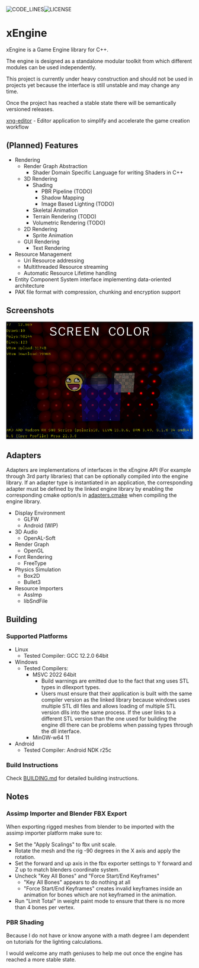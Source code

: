 <div>
  <img alt="CODE_LINES" src="https://img.shields.io/github/last-commit/vetux/xng" align="left">
  <img alt="LICENSE" src="https://img.shields.io/github/license/vetux/xng" align="left">
</div>

<br>

# xEngine

xEngine is a Game Engine library for C++. 

The engine is designed as a standalone modular toolkit from which different modules can be used independently.

This project is currently under heavy construction and should not be used in projects yet because the interface is still unstable and may change any time.

Once the project has reached a stable state there will be semantically versioned releases.

[xng-editor](https://github.com/vetux/xng-editor) - Editor application to simplify and accelerate the game creation
workflow

## (Planned) Features
- Rendering
  - Render Graph Abstraction
    - Shader Domain Specific Language for writing Shaders in C++
  - 3D Rendering
    - Shading
      - PBR Pipeline (TODO)
      - Shadow Mapping
      - Image Based Lighting (TODO)
    - Skeletal Animation
    - Terrain Rendering (TODO)
    - Volumetric Rendering (TODO)
  - 2D Rendering
    - Sprite Animation
  - GUI Rendering
    - Text Rendering
- Resource Management
  - Uri Resource addressing
  - Multithreaded Resource streaming
  - Automatic Resource Lifetime handling
- Entity Component System interface implementing data-oriented architecture
- PAK file format with compression, chunking and encryption support

## Screenshots
![](https://raw.githubusercontent.com/vetux/xng-assets/refs/heads/master/screenshots/ScreenshotFramegraph.jpg)

## Adapters

Adapters are implementations of interfaces in the xEngine API (For example through 3rd party libraries) that can be optionally compiled into the engine library. If an adapter type is instantiated in an application, the corresponding adapter must be defined by the linked engine library by enabling the corresponding cmake option/s in [adapters.cmake](cmake/adapters.cmake) when compiling the engine library.

- Display Environment
    - GLFW
    - Android (WIP)
- 3D Audio
    - OpenAL-Soft
- Render Graph
    - OpenGL
- Font Rendering
    - FreeType
- Physics Simulation
    - Box2D
    - Bullet3
- Resource Importers
    - AssImp
    - libSndFile

## Building
### Supported Platforms
- Linux
    - Tested Compiler: GCC 12.2.0 64bit
- Windows
    - Tested Compilers:
      - MSVC 2022 64bit
          - Build warnings are emitted due to the fact that xng uses STL types in dllexport types.
          - Users must ensure that their application is built with the same compiler version as the linked library because
            windows uses multiple STL dll files and allows loading of multiple STL version dlls into the same process. If
            the user links to a different STL version than the one used for building the engine dll there can be problems
            when passing types through the dll interface.
      - MinGW-w64 11
- Android
    - Tested Compiler: Android NDK r25c

### Build Instructions
Check [BUILDING.md](BUILDING.md) for detailed building instructions.

## Notes
### Assimp Importer and Blender FBX Export
When exporting rigged meshes from blender to be imported with the assimp importer platform make sure to:
- Set the "Apply Scalings" to fbx unit scale.
- Rotate the mesh and the rig -90 degrees in the X axis and apply the rotation.
- Set the forward and up axis in the fbx exporter settings to Y forward and Z up to match blenders coordinate system.
- Uncheck "Key All Bones" and "Force Start/End Keyframes"
  - "Key All Bones" appears to do nothing at all
  - "Force Start/End Keyframes" creates invalid keyframes inside an animation for bones which are not keyframed in the animation.
- Run "Limit Total" in weight paint mode to ensure that there is no more than 4 bones per vertex.

### PBR Shading
Because I do not have or know anyone with a math degree I am dependent on tutorials for the lighting calculations.

I would welcome any math geniuses to help me out once the engine has reached a more stable state.